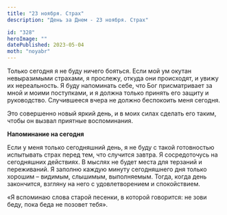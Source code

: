 ```yaml
---
title: "23 ноября. Страх"
description: "День за Днем - 23 ноября. Страх"

id: "328"
heroImage: ""
datePublished: 2023-05-04
moth: "noyabr"
---
```


Только сегодня я не буду ничего бояться. Если мой ум окутан невыразимыми
страхами, я прослежу, откуда они происходят, и увижу их нереальность. Я буду
напоминать себе, что Бог присматривает за мной и моими поступками, и я должна
только принять его защиту и руководство. Случившееся вчера не должно
беспокоить меня сегодня.

Это совершенно новый яркий день, и в моих силах сделать его таким, чтобы он
вызвал приятные воспоминания.

**Напоминание на сегодня**

Если у меня только сегодняшний день, я не буду с такой готовностью испытывать
страх перед тем, что случится завтра. Я сосредоточусь на сегодняшних
действиях. В мыслях не будет места для терзаний и переживаний. Я заполню
каждую минуту сегодняшнего дня только хорошим – видимым, слышимым,
выполняемым. Тогда, когда день закончится, взгляну на него с удовлетворением и
спокойствием.

«Я вспоминаю слова старой песенки, в которой говорится: не зови беду, пока
беда не позовет тебя».
